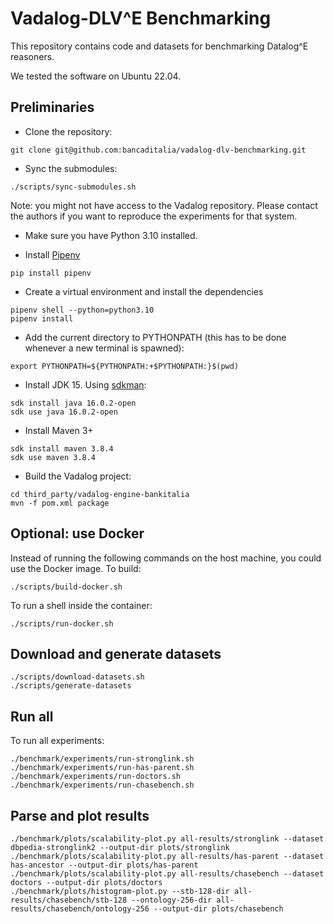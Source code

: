 # Vadalog-DLV^E Benchmarking

This repository contains code and datasets for benchmarking Datalog^E reasoners.

We tested the software on Ubuntu 22.04.

## Preliminaries

- Clone the repository:
```
git clone git@github.com:bancaditalia/vadalog-dlv-benchmarking.git
```

- Sync the submodules:
```
./scripts/sync-submodules.sh
```

Note: you might not have access to the Vadalog repository. Please contact the authors if you want to reproduce the 
experiments for that system. 

- Make sure you have Python 3.10 installed.

- Install [Pipenv](https://pipenv.pypa.io/en/latest/)
```
pip install pipenv
```

- Create a virtual environment and install the dependencies
```
pipenv shell --python=python3.10
pipenv install
```

- Add the current directory to PYTHONPATH (this has to be done whenever a new terminal is spawned):
```
export PYTHONPATH=${PYTHONPATH:+$PYTHONPATH:}$(pwd)
```

- Install JDK 15. Using [sdkman](https://sdkman.io/):
```
sdk install java 16.0.2-open
sdk use java 16.0.2-open
```

- Install Maven 3+
```
sdk install maven 3.8.4
sdk use maven 3.8.4
```

- Build the Vadalog project:
```
cd third_party/vadalog-engine-bankitalia
mvn -f pom.xml package
```

## Optional: use Docker

Instead of running the following commands on the host machine,
you could use the Docker image. To build:
```
./scripts/build-docker.sh
```

To run a shell inside the container:
```
./scripts/run-docker.sh
```


## Download and generate datasets

```
./scripts/download-datasets.sh
./scripts/generate-datasets
```


## Run all

To run all experiments:

```
./benchmark/experiments/run-stronglink.sh
./benchmark/experiments/run-has-parent.sh
./benchmark/experiments/run-doctors.sh
./benchmark/experiments/run-chasebench.sh
```

## Parse and plot results

```
./benchmark/plots/scalability-plot.py all-results/stronglink --dataset dbpedia-stronglink2 --output-dir plots/stronglink
./benchmark/plots/scalability-plot.py all-results/has-parent --dataset has-ancestor --output-dir plots/has-parent
./benchmark/plots/scalability-plot.py all-results/chasebench --dataset doctors --output-dir plots/doctors
./benchmark/plots/histogram-plot.py --stb-128-dir all-results/chasebench/stb-128 --ontology-256-dir all-results/chasebench/ontology-256 --output-dir plots/chasebench
```
